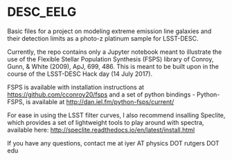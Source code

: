 # DESC_EELG

Basic files for a project on modeling extreme emission line galaxies and their detection limits as a photo-z platinum sample for LSST-DESC.

Currently, the repo contains only a Jupyter notebook meant to illustrate the use of the Flexible Stellar Population Synthesis (FSPS) 
library of Conroy, Gunn, & White (2009), ApJ, 699, 486. This is meant to be built upon in the course of the LSST-DESC Hack day (14 July 
2017).

FSPS is available with installation instructions at https://github.com/cconroy20/fsps
and a set of python bindings - Python-FSPS, is available at http://dan.iel.fm/python-fsps/current/

For ease in using the LSST filter curves, I also recommend insalling Speclite, which provides a set of lightweight tools to play around 
with spectra, available here: http://speclite.readthedocs.io/en/latest/install.html

If you have any questions, contact me at iyer AT physics DOT rutgers DOT edu

